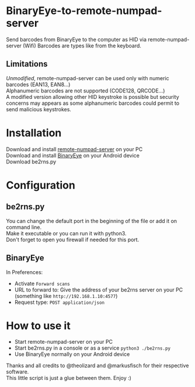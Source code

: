 # BinaryEye-to-remote-numpad-server
Send barcodes from BinaryEye to the computer as HID via remote-numpad-server (Wifi)
Barcodes are types like from the keyboard.

Limitations
-----------
*Unmodified*, remote-numpad-server can be used only with numeric barcodes (EAN13, EAN8...)  
Alphanumeric barcodes are not supported (CODE128, QRCODE...)  
A modified version allowing other HID keystroke is possible but security concerns may appears as some alphanumeric barcodes could permit to send malicious keystrokes.

# Installation
Download and install [remote-numpad-server](https://github.com/theolizard/remote-numpad-server) on your PC  
Download and install [BinaryEye](https://github.com/markusfisch/BinaryEye) on your Android device  
Download be2rns.py

# Configuration

be2rns.py
---------
You can change the default port in the beginning of the file or add it on command line.  
Make it executable or you can run it with python3.  
Don't forget to open you firewall if needed for this port.  

BinaryEye
---------
In Preferences:  
- Activate `Forward scans`  
- URL to forward to: Give the address of your be2rns server on your PC (something like `http://192.168.1.10:4577`)  
- Request type: `POST application/json`  

# How to use it
- Start remote-numpad-server on your PC  
- Start be2rns.py in a console or as a service `python3 ./be2rns.py`  
- Use BinaryEye normally on your Android device


Thanks and all credits to @theolizard and @markusfisch for their respective software.  
This little script is just a glue between them.
Enjoy :)

